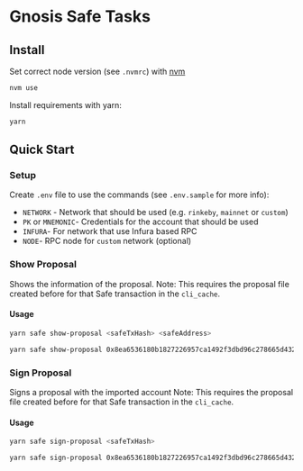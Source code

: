 Gnosis Safe Tasks
=================

Install
-------
Set correct node version (see `.nvmrc`) with [nvm](https://github.com/nvm-sh/nvm)
```bash
nvm use
```

Install requirements with yarn:
```bash
yarn
```

Quick Start
-----------
### Setup

Create `.env` file to use the commands (see `.env.sample` for more info):

- `NETWORK` - Network that should be used (e.g. `rinkeby`, `mainnet` or `custom`)
- `PK` or `MNEMONIC`- Credentials for the account that should be used
- `INFURA`- For network that use Infura based RPC
- `NODE`- RPC node for `custom` network (optional)


### Show Proposal
Shows the information of the proposal. 
Note: This requires the proposal file created before for that Safe transaction in the `cli_cache`.

#### Usage
```bash
yarn safe show-proposal <safeTxHash> <safeAddress>
```

```bash
yarn safe show-proposal 0x8ea6536180b1827226957ca1492f3dbd96c278665d4321bb5aa7740bdd7d2e72 0x276505D5a1231d0a6ec2fB8580ceaAB7f9B2647A
```


### Sign Proposal
Signs a proposal with the imported account
Note: This requires the proposal file created before for that Safe transaction in the `cli_cache`.

#### Usage
```bash
yarn safe sign-proposal <safeTxHash>
```

```bash
yarn safe sign-proposal 0x8ea6536180b1827226957ca1492f3dbd96c278665d4321bb5aa7740bdd7d2e72
```

